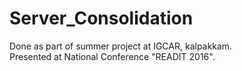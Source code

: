 # Server_Consolidation
Done as part of summer project at IGCAR, kalpakkam. <br/>
Presented at National Conference "READIT 2016".
